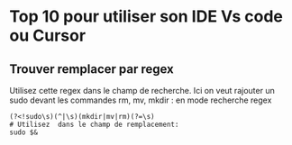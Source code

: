 # Top 10 pour utiliser son IDE Vs code ou Cursor

## Trouver remplacer par regex

Utilisez cette regex dans le champ de recherche. Ici on veut rajouter un sudo devant les commandes rm, mv, mkdir :
en mode recherche regex

```shell
(?<!sudo\s)(^|\s)(mkdir|mv|rm)(?=\s)
# Utilisez  dans le champ de remplacement:
sudo $&
```

